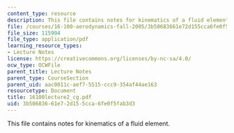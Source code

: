 ```yaml
---
content_type: resource
description: This file contains notes for kinematics of a fluid element.
file: /courses/16-100-aerodynamics-fall-2005/3b50683661e72d155cca6fe0f5fab3d3_16100lecture2_cg.pdf
file_size: 115904
file_type: application/pdf
learning_resource_types:
- Lecture Notes
license: https://creativecommons.org/licenses/by-nc-sa/4.0/
ocw_type: OCWFile
parent_title: Lecture Notes
parent_type: CourseSection
parent_uid: aac0011c-aef7-5515-ccc9-354af44ae163
resourcetype: Document
title: 16100lecture2_cg.pdf
uid: 3b506836-61e7-2d15-5cca-6fe0f5fab3d3
---
```

This file contains notes for kinematics of a fluid element.